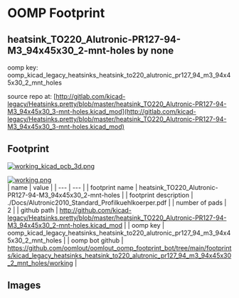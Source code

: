 # OOMP Footprint  
## heatsink_TO220_Alutronic-PR127-94-M3_94x45x30_2-mnt-holes  by none  
  
oomp key: oomp_kicad_legacy_heatsinks_heatsink_to220_alutronic_pr127_94_m3_94x45x30_2_mnt_holes  
  
source repo at: [http://gitlab.com/kicad-legacy/Heatsinks.pretty/blob/master/heatsink_TO220_Alutronic-PR127-94-M3_94x45x30_3-mnt-holes.kicad_mod](http://gitlab.com/kicad-legacy/Heatsinks.pretty/blob/master/heatsink_TO220_Alutronic-PR127-94-M3_94x45x30_3-mnt-holes.kicad_mod)  
## Footprint  
  
[![working_kicad_pcb_3d.png](working_kicad_pcb_3d_600.png)](working_kicad_pcb_3d.png)  
  
[![working.png](working_600.png)](working.png)  
| name | value | 
| --- | --- | 
| footprint name | heatsink_TO220_Alutronic-PR127-94-M3_94x45x30_2-mnt-holes | 
| footprint description | ./Docs/Alutronic2010_Standard_Profilkuehlkoerper.pdf | 
| number of pads | 2 | 
| github path | http://github.com/kicad-legacy/Heatsinks.pretty/blob/master/heatsink_TO220_Alutronic-PR127-94-M3_94x45x30_2-mnt-holes.kicad_mod | 
| oomp key | oomp_kicad_legacy_heatsinks_heatsink_to220_alutronic_pr127_94_m3_94x45x30_2_mnt_holes | 
| oomp bot github | https://github.com/oomlout/oomlout_oomp_footprint_bot/tree/main/footprints/kicad_legacy_heatsinks_heatsink_to220_alutronic_pr127_94_m3_94x45x30_2_mnt_holes/working | 
## Images  
